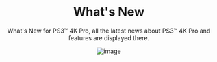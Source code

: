 <div align="center"> 

# What's New
What's New for PS3™ 4K Pro, all the latest news about PS3™ 4K Pro and features are displayed there.

![image](https://user-images.githubusercontent.com/74815634/148670562-70f4e8e2-89fe-40c4-9797-73d48ae7dc63.png)
